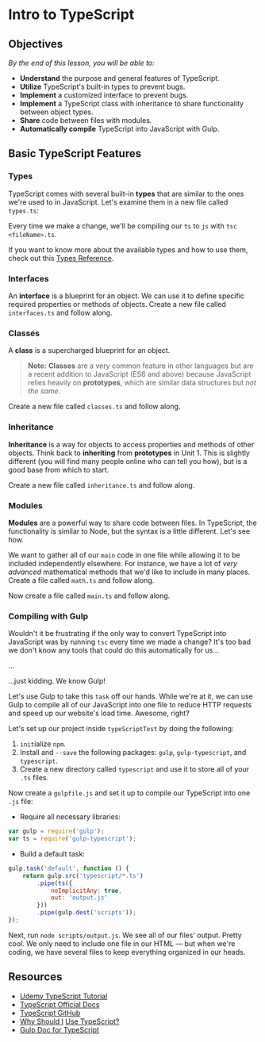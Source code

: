 <!--5 minutes -->

<!--Hook: Throughout this course, we've taught you the legacy tools currently used in web development while slowly introducing the newer tools that have been developed. TypeScript is one of the most useful new tools for two reasons: It provides functionality that JavaScript developers have been asking for since the late '90s and it was used to create many modern tools, most notably Angular 2+ and Ionic 2+ (an Angular-based framework for building mobile apps). So, as today is all about Angular 2+, we should probably show you the language it's written in. -->

# Intro to TypeScript

## Objectives
*By the end of this lesson, you will be able to:*

- **Understand** the purpose and general features of TypeScript.
- **Utilize** TypeScript's built-in types to prevent bugs.
- **Implement** a customized interface to prevent bugs.
- **Implement** a TypeScript class with inheritance to share functionality between object types.
- **Share** code between files with modules.
- **Automatically compile** TypeScript into JavaScript with Gulp.

## Basic TypeScript Features

<!--0:05 10 minutes -->

### Types

TypeScript comes with several built-in **types** that are similar to the ones we're used to in JavaScript. Let's examine them in a new file called `types.ts`:

<!--Catch up with the code below.

<!--Start with:

var numero : number = 1;
numero = 2;

<!--Then:

numero = "fish";

<!--Talk about the error you see together.

-->

<!--Then go through the other major types:

var namey : string = "Bobz";

var isWinter : boolean = true;

<!--Pause before moving onto more complex types:

var names : string[] = ["Hans", "Franz"];

-->

<!-- Then talk about function casting:

function getName() : string{
	return 1;
}

<!-- Look at the error:

function noReturn() : void {
	console.log('yo log, whattup?');
}
-->

Every time we make a change, we'll be compiling our `ts` to `js` with `tsc <fileName>.ts`.

If you want to know more about the available types and how to use them, check out this [Types Reference](https://www.typescriptlang.org/docs/handbook/basic-types.html).

### Interfaces

<!--0:15 10 minutes -->

An **interface** is a blueprint for an object. We can use it to define specific required properties or methods of objects.  Create a new file called `interfaces.ts` and follow along.

<!--Catch up with following code.

-- Create the interface:

interface Stark {
	name: string
}

-- And the function:

function printName(stark : Stark) {
	console.log(stark.name);
}

-- Then call the following ways:

printName({name:"Eddard"});
-->

<!--printName({age:22});

<!-- Talk about the error that comes up, then adjust.

interface Stark {
	name: string,
	age?: number
}

printName({name:"Eddard"});

printName({name: "Bran", age:22});

-->

### Classes

<!--0:25 10 minutes -->

A **class** is a supercharged blueprint for an object.

>**Note:** **Classes** are a very common feature in other languages but are a recent addition to JavaScript (ES6 and above) because JavaScript relies heavily on **prototypes**, which are similar data structures but *not the same*.

Create a new file called `classes.ts` and follow along.

<!--Catch up for code below.

-- First create a class:

class Stark {
	name: string = "Brandon";
	saying: string;
}

-- Then instantiate it:

var ned = new Stark();

ned.saying = "Winter is coming!";

console.log(ned.saying);

-- Look familiar? That's right, it's basically a constructor function — take a look at the compiled JavaScript.
-->

<!-- How do we put a method on the prototype?

class Stark {
	name: string = "Brandon";
	hello(person:string) {
		console.log("Hello, " + person);
	}
}

-- Now let's call it:

ned.hello("Bobert");

-->

<!--0:35 10 minutes -->

### Inheritance

**Inheritance** is a way for objects to access properties and methods of other objects. Think back to **inheriting** from **prototypes** in Unit 1. This is slightly different (you will find many people online who can tell you how), but is a good base from which to start.

Create a new file called `inheritance.ts` and follow along.

<!-- Catch up for code below.

-- Create a class:

class Person {
	name: string;
	dance() {
		console.log(this.name + " is dancing...");
	}
}

-- What if we want to pass a name in our person creation? Put this inside the class:

	constructor(name:string) {
		this.name = name;
	}

-- And dance:

var bran = new Person("Bran");

bran.dance();

-->

<!-- Then extend:

class CoolPerson extends Person {
	dance() {
		console.log("awesomely!");
	}
}

var robb = new CoolPerson("Robb");
robb.dance();

-- Notice that Robb is not dancing yet — let's fix that. How do we reach a class *above* the current class?

	dance() {
		super.dance();
		console.log("awesomely!");
	}

-->

### Modules

<!--0:45 10 minutes -->

**Modules** are a powerful way to share code between files. In TypeScript, the functionality is similar to Node, but the syntax is a little different. Let's see how.

We want to gather all of our `main` code in one file while allowing it to be included independently elsewhere. For instance, we have a lot of *very advanced* mathematical methods that we'd like to include in many places. Create a file called `math.ts` and follow along.

<!-- Catch up for code below:

export class Multiplication {
	timesTwo(n:number) {
		return n*2;
	}
}

-- Note that we could easily create another class called Addition, and we could put functions like `addTwo` inside it. Does this look familiar? (That's the ES6 method syntax.)

-->

Now create a file called `main.ts` and follow along.

<!-- Catch up for code below.

import { Multiplication } from './math';

let multiplication = new Multiplication();

console.log(multiplication.timesTwo(9));

-- Now try running `main.js`. What happens?

-->

### Compiling with Gulp

<!--0:55 10 minutes -->

Wouldn't it be frustrating if the only way to convert TypeScript into JavaScript was by running `tsc` every time we made a change?  It's too bad we don't know any tools that could do this automatically for us...

...

...just kidding. We know Gulp!

Let's use Gulp to take this `task` off our hands. While we're at it, we can use Gulp to compile all of our JavaScript into one file to reduce HTTP requests and speed up our website's load time. Awesome, right?

Let's set up our project inside `typeScriptTest` by doing the following:

1) `init`ialize `npm`.
2) Install and `--save` the following packages: `gulp`, `gulp-typescript`, and `typescript`.
3) Create a new directory called `typescript` and use it to store all of your `.ts` files.

Now create a `gulpfile.js` and set it up to compile our TypeScript into one `.js` file:

- Require all necessary libraries:

```js
var gulp = require('gulp');
var ts = require('gulp-typescript');
```

- Build a default task:

```js
gulp.task('default', function () {
    return gulp.src('typescript/*.ts')
        .pipe(ts({
            noImplicitAny: true,
            out: 'output.js'
        }))
        .pipe(gulp.dest('scripts'));
});
```

Next, run `node scripts/output.js`. We see all of our files' output. Pretty cool. We only need to include one file in our HTML — but when we're coding, we have several files to keep everything organized in our heads.

## Resources

- [Udemy TypeScript Tutorial](https://www.udemy.com/typescript/learn/v4/overview)
- [TypeScript Official Docs](https://www.typescriptlang.org/)
- [TypeScript GitHub](https://github.com/Microsoft/TypeScript)
- [Why Should I](http://stackoverflow.com/questions/12694530/what-is-typescript-and-why-would-i-use-it-in-place-of-javascript) [Use TypeScript?](http://stackoverflow.com/questions/12694530/what-is-typescript-and-why-would-i-use-it-in-place-of-javascript/35048303#35048303)
- [Gulp Doc for TypeScript](https://www.typescriptlang.org/docs/handbook/gulp.html)
